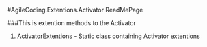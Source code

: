 ﻿#AgileCoding.Extentions.Activator ReadMePage

###This is extention methods to the Activator

1.	ActivatorExtentions - Static class containing Activator extentions
